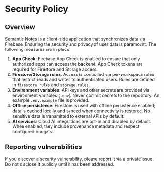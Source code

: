 # Security Policy

## Overview

Semantic Notes is a client-side application that synchronizes data via Firebase. Ensuring the security and privacy of user data is paramount. The following measures are in place:

1. **App Check**: Firebase App Check is enabled to ensure that only authorized apps can access the backend. App Check tokens are required for Firestore and Storage access.
2. **Firestore/Storage rules**: Access is controlled via per-workspace rules that restrict reads and writes to authenticated users. Rules are defined in `firestore.rules` and `storage.rules`.
3. **Environment variables**: API keys and other secrets are provided via environment variables (`.env`). Never commit secrets to the repository. An example `.env.example` file is provided.
4. **Offline persistence**: Firestore is used with offline persistence enabled; data is cached locally and synced when connectivity is restored. No sensitive data is transmitted to external APIs by default.
5. **AI services**: Cloud AI integrations are opt-in and disabled by default. When enabled, they include provenance metadata and respect configured budgets.

## Reporting vulnerabilities

If you discover a security vulnerability, please report it via a private issue. Do not disclose it publicly until it has been addressed.
